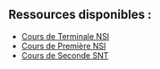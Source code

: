 ## Ressources disponibles : 

- [Cours de Terminale NSI](https://glassus.github.io/terminale_nsi)  
- [Cours de Première NSI](https://glassus.github.io/premiere_nsi)
- [Cours de Seconde SNT](https://glassus.github.io/snt)  
